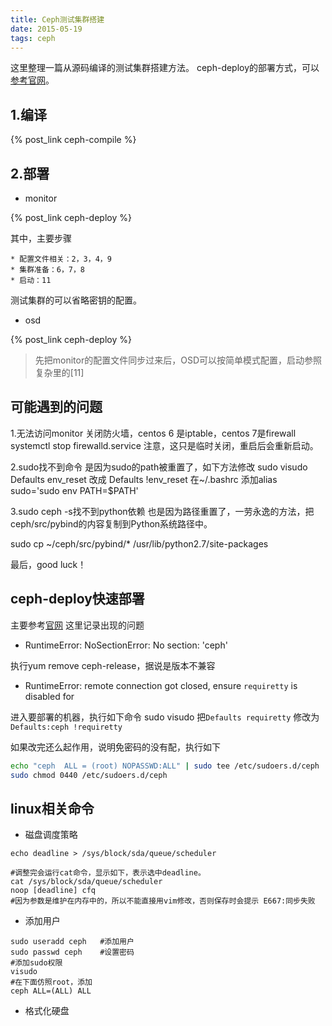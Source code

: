 ```yaml
---
title: Ceph测试集群搭建
date: 2015-05-19
tags: ceph
---
```


这里整理一篇从源码编译的测试集群搭建方法。
ceph-deploy的部署方式，可以[参考官网](http://ceph.com/docs/master/start/quick-start-preflight/)。

<!--more-->

1.编译
---
{% post_link ceph-compile %}

2.部署
---
* monitor

{% post_link ceph-deploy %}

其中，主要步骤

    * 配置文件相关：2，3，4，9
    * 集群准备：6，7，8
    * 启动：11

测试集群的可以省略密钥的配置。

* osd

{% post_link ceph-deploy %}

> 先把monitor的配置文件同步过来后，OSD可以按简单模式配置，启动参照复杂里的[11]


可能遇到的问题
---

1.无法访问monitor
关闭防火墙，centos 6 是iptable，centos 7是firewall 
systemctl stop firewalld.service
注意，这只是临时关闭，重启后会重新启动。

2.sudo找不到命令
是因为sudo的path被重置了，如下方法修改
sudo visudo
Defaults env_reset 改成 Defaults !env_reset
在~/.bashrc 添加alias sudo='sudo env PATH=$PATH'

3.sudo ceph -s找不到python依赖
也是因为路径重置了，一劳永逸的方法，把ceph/src/pybind的内容复制到Python系统路径中。

sudo cp ~/ceph/src/pybind/* /usr/lib/python2.7/site-packages

最后，good luck！

ceph-deploy快速部署
---
主要参考[官网](http://ceph.com/docs/master/start/quick-ceph-deploy/)
这里记录出现的问题

* RuntimeError: NoSectionError: No section: 'ceph'

执行yum remove ceph-release，据说是版本不兼容

* RuntimeError: remote connection got closed, ensure ``requiretty`` is disabled for

进入要部署的机器，执行如下命令
sudo visudo
把`Defaults requiretty` 修改为 `Defaults:ceph !requiretty`

如果改完还么起作用，说明免密码的没有配，执行如下

```bash
echo "ceph  ALL = (root) NOPASSWD:ALL" | sudo tee /etc/sudoers.d/ceph  
sudo chmod 0440 /etc/sudoers.d/ceph 
```

linux相关命令
---

* 磁盘调度策略
```
echo deadline > /sys/block/sda/queue/scheduler 

#调整完会运行cat命令，显示如下，表示选中deadline。
cat /sys/block/sda/queue/scheduler
noop [deadline] cfq
#因为参数是维护在内存中的，所以不能直接用vim修改，否则保存时会提示 E667:同步失败
```

* 添加用户
```
sudo useradd ceph   #添加用户
sudo passwd ceph    #设置密码
#添加sudo权限
visudo
#在下面仿照root，添加
ceph ALL=(ALL) ALL
```

* 格式化硬盘
